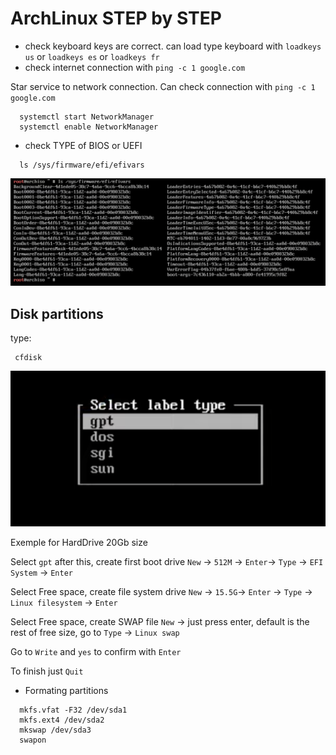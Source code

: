 # ArchLinux STEP by STEP

- check keyboard keys are correct. can load type keyboard with `loadkeys us` or `loadkeys es` or `loadkeys fr` 
- check internet connection with `ping -c 1 google.com`


Star service to network connection. Can check connection with `ping -c 1 google.com`

```
  systemctl start NetworkManager
  systemctl enable NetworkManager
```

- check TYPE of BIOS or UEFI
```
  ls /sys/firmware/efi/efivars
```
<img src="https://github.com/NEYKTO/archlinux/blob/main/.images/cap_1.png" width="512"/>


 Disk partitions
 -
 type:
 ```
  cfdisk
  ```
  
<img src="https://github.com/NEYKTO/archlinux/blob/main/.images/cap_2.png" width="512"/>


Exemple for HardDrive 20Gb size

Select `gpt` after this, create first boot drive `New` -> `512M` -> `Enter`-> `Type` -> `EFI System` -> `Enter`

Select Free space, create file system drive `New` -> `15.5G`-> `Enter` -> `Type` -> `Linux filesystem` -> `Enter`

Select Free space, create SWAP file `New` -> just press enter, default is the rest of free size, go to `Type` -> `Linux swap`

Go to `Write` and `yes` to confirm with `Enter`

To finish just `Quit`

- Formating partitions
```
  mkfs.vfat -F32 /dev/sda1
  mkfs.ext4 /dev/sda2
  mkswap /dev/sda3
  swapon
```


